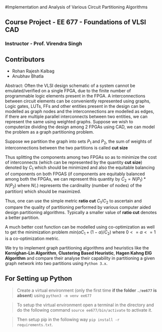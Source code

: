 #Implementation and Analysis of Various Circuit Partitioning Algorithms

## Course Project - EE 677 - Foundations of VLSI CAD
### Instructor - Prof. Virendra Singh

## Contributors
- Rohan Rajesh Kalbag
- Anubhav Bhatla

Abstract: Often the VLSI design schematic of a system cannot be emulated/verified on a single FPGA, due to the finite number of programmable logic elements present in the FPGA. A interconnections between circuit elements can be conveniently represented using graphs, Logic gates, LUTs, FFs and other entities present in the design can be modelled as graph nodes and the interconnections are modelled as edges, if there are multiple parallel interconnects between two entities, we can represent the same using weighted graphs. Suppose we wish to computerize dividing the design among 2 FPGAs using CAD, we can model the problem as a graph partitioning problem. 

Suppose we partition the graph into sets $P_1$ and $P_2$, the sum of weights of interconnections between the two partitions is called **cut size**

Thus splitting the components among two FPGAs so as to minimize the cost of interconnects (which can be represented by the quantity **cut size**) denoted by $C_1$ which should be minimized and also the equitable balancing of components on both FPGAS (if components are equitably balanced among both the FPGAs, we can represent this quantity by $C_2 = N(P_1) * N(P_2)$ where $N(.)$ represents the cardinality (number of nodes) of the partition) which should be maximized.

Thus, one can use the simple metric **ratio cut** $C_1/C_2$ to ascertain and compare the quality of partitioning performed by various computer aided design partitioning algorithms. Typically a smaller value of **ratio cut** denotes a better partition.

A much better cost function can be modelled using co-optimization as well to get the minimization problem $min(\alpha C_1 + (1-\alpha)/C_2)$ where $0 <= \alpha <= 1$ is a co-optimization metric.

We try to implement graph partitioning algorithms and heuristics like the **Kernighan-Lin Algorithm**, **Clustering Based Heuristic**, **Hagen Kahng EIG Algorithm** and compare their analyse their capability in partitioning a given graph network into two partitions using `Python 3.x`.

## For Setting up Python

> Create a virtual environment (only the first time **if the folder `./ee677` is absent**) using `python3 -m venv ee677`

> To setup the virtual environment open a terminal in the directory and do the following command `source ee677/bin/activate` to activate it.

> Then setup pip in the following way `pip install -r requirements.txt`.
